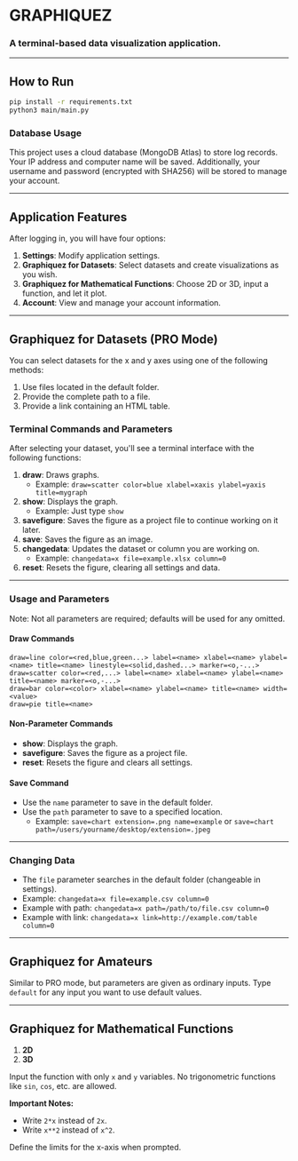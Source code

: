 
# GRAPHIQUEZ

### A terminal-based data visualization application.

---

## How to Run

```bash
pip install -r requirements.txt
python3 main/main.py
```

### Database Usage

This project uses a cloud database (MongoDB Atlas) to store log records. Your IP address and computer name will be saved. Additionally, your username and password (encrypted with SHA256) will be stored to manage your account.

---

## Application Features

After logging in, you will have four options:

1. **Settings**: Modify application settings.
2. **Graphiquez for Datasets**: Select datasets and create visualizations as you wish.
3. **Graphiquez for Mathematical Functions**: Choose 2D or 3D, input a function, and let it plot.
4. **Account**: View and manage your account information.

---

## Graphiquez for Datasets (PRO Mode)

You can select datasets for the x and y axes using one of the following methods:

1. Use files located in the default folder.
2. Provide the complete path to a file.
3. Provide a link containing an HTML table.

### Terminal Commands and Parameters

After selecting your dataset, you'll see a terminal interface with the following functions:

1. **draw**: Draws graphs.
   - Example: `draw=scatter color=blue xlabel=xaxis ylabel=yaxis title=mygraph`
2. **show**: Displays the graph.
   - Example: Just type `show`
3. **savefigure**: Saves the figure as a project file to continue working on it later.
4. **save**: Saves the figure as an image.
5. **changedata**: Updates the dataset or column you are working on.
   - Example: `changedata=x file=example.xlsx column=0`
6. **reset**: Resets the figure, clearing all settings and data.

---

### Usage and Parameters

Note: Not all parameters are required; defaults will be used for any omitted.

#### Draw Commands

```plaintext
draw=line color=<red,blue,green...> label=<name> xlabel=<name> ylabel=<name> title=<name> linestyle=<solid,dashed...> marker=<o,-...>
draw=scatter color=<red,...> label=<name> xlabel=<name> ylabel=<name> title=<name> marker=<o,-...>
draw=bar color=<color> xlabel=<name> ylabel=<name> title=<name> width=<value>
draw=pie title=<name>
```

#### Non-Parameter Commands

- **show**: Displays the graph.
- **savefigure**: Saves the figure as a project file.
- **reset**: Resets the figure and clears all settings.

#### Save Command

- Use the `name` parameter to save in the default folder.
- Use the `path` parameter to save to a specified location.
  - Example: `save=chart extension=.png name=example` or `save=chart path=/users/yourname/desktop/extension=.jpeg`

---

### Changing Data

- The `file` parameter searches in the default folder (changeable in settings).
- Example: `changedata=x file=example.csv column=0`
- Example with path: `changedata=x path=/path/to/file.csv column=0`
- Example with link: `changedata=x link=http://example.com/table column=0`

---

## Graphiquez for Amateurs

Similar to PRO mode, but parameters are given as ordinary inputs. Type `default` for any input you want to use default values.

---

## Graphiquez for Mathematical Functions

1. **2D**
2. **3D**

Input the function with only `x` and `y` variables. No trigonometric functions like `sin`, `cos`, etc. are allowed.

**Important Notes:**
- Write `2*x` instead of `2x`.
- Write `x**2` instead of `x^2`.

Define the limits for the x-axis when prompted.
